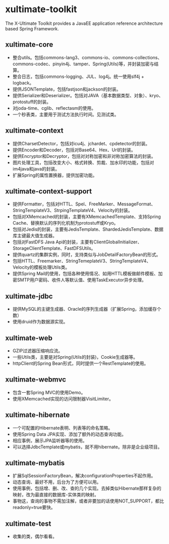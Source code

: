 # xultimate-toolkit #

The X-Ultimate Toolkit provides a JavaEE application reference architecture based Spring Framework.
	
	
## xultimate-core ##

* 整合utils。包括commons-lang3、commons-io、commons-collections、commons-codec、pinyin4j、tamper、Spring(Utils)等，并封装加密与结算。
* 整合日志，包括commons-logging、JUL、log4j。统一使用slf4j + logback。
* 提供JSONTemplate，包括fastjson和jackson的封装。
* 提供Serializer和Deserializer。包括对JAVA（基本数据类型、对象）、kryo、protostuff的封装。
* 对joda-time、cglib、reflectasm的使用。
* 一个秒表类，主要用于测试方法执行时间。见测试类。


## xultimate-context ##

* 提供CharsetDetector，包括对icu4j、jchardet、cpdetector的封装。
* 提供Encoder和Decoder，包括对Base64、Hex、Url的封装。
* 提供Encryptor和Decryptor，包括对对称加密和非对称加密算法的封装。
* 图片处理工具，包括改变大小、格式转换、剪裁、加水印的功能，包括对im4java和java的封装。
* 扩展Spring的属性置换器，提供加密功能。


## xultimate-context-support ##

* 提供Formatter，包括对HTTL、Spel、FreeMarker、MessageFormat、StringTemplateV3、StrpingTemplateV4、Velocity的封装。
* 包括对XMemcached的封装，主要有XMemcachedTemplate、支持Spring Cache、替换默认的序列化机制为protostuff或Kryo。
* 包括对Jedis的封装，主要有JedisTemplate、ShardedJedisTemplate、数据库主键最大值生成器。
* 包括对FastDFS Java Api的封装，主要有ClientGlobalInitializer、StorageClientTemplate、FastDFSUtils。
* 提供quartz的集群实例，同时，支持类似与JobDetailFactoryBean的形式。
* 包括HTTL、Freemarker、StringTemeplateV3、StringTemplateV4、Velocity的模板处理Utils类。
* 提供Spring Mail的使用，包括各种使用情况、如用HTTL模板做邮件模板、加密SMTP用户密码、收件人等默认值、使用TaskExecutor异步处理。


## xultimate-jdbc ##

* 提供MySQL的主键生成器、Oracle的序列生成器（扩展Spring，添加缓存个数）
* 使用druid作为数据源实现。


## xultimate-web ##

* GZIP过滤器压缩响应流。
* 一些Utils类，主要是对Spring(Utils的封装)，Cookie生成器等。	
* httpClient的Spring Bean形式，同时提供一个RestTemplate的使用。

## xultimate-webmvc ##

* 包含一套Spring MVC的使用Demo。
* 使用XMemcached实现的访问限制器VisitLimiter。


## xultimate-hibernate ##

* 一个可配置的Hibernate表明、列表等的命名策略。
* 使用Spring Data JPA实现、添加了额外的动态查询功能。
* 相应事例，展示JPA监听器等的使用。
* 可以选择JdbcTemplate或mybatis，就不用hibernate。除非是企业级项目。


## xultimate-mybatis ##

* 扩展SqlSessionFactoryBean，解决configurationProperties不起作用。
* 动态查询、最好不用，后台为了方便可以用。
* 使用事例，包括增、删、改、查的几个实现。去掉类似Hibernate那样复杂的映射，改为最直接的数据库-实体类的映射。
* 事物这，查询的事物不需加注解，或者非要加的话使用NOT_SUPPORT，都比readonly=true要快。	


## xultimate-test ##

* 收集的类，偶尔看看。
